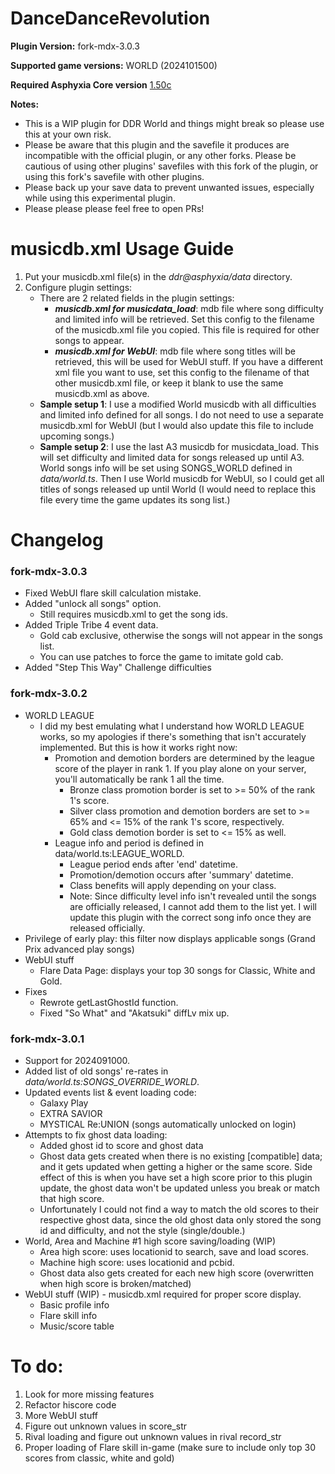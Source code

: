 # DanceDanceRevolution

**Plugin Version:** fork-mdx-3.0.3

**Supported game versions:** WORLD (2024101500)

**Required Asphyxia Core version** [1.50c](https://github.com/asphyxia-core/asphyxia-core.github.io/releases/tag/v1.50)

**Notes:**
- This is a WIP plugin for DDR World and things might break so please use this at your own risk.
- Please be aware that this plugin and the savefile it produces are incompatible with the official plugin, or any other forks. Please be cautious of using other plugins' savefiles with this fork of the plugin, or using this fork's savefile with other plugins.
- Please back up your save data to prevent unwanted issues, especially while using this experimental plugin.
- Please please please feel free to open PRs!

musicdb.xml Usage Guide
===========
1. Put your musicdb.xml file(s) in the _ddr@asphyxia/data_ directory.
2. Configure plugin settings:
	- There are 2 related fields in the plugin settings:
		- **_musicdb.xml for musicdata\_load_**: mdb file where song difficulty and limited info will be retrieved. Set this config to the filename of the musicdb.xml file you copied. This file is required for other songs to appear.
		- **_musicdb.xml for WebUI_**: mdb file where song titles will be retrieved, this will be used for WebUI stuff. If you have a different xml file you want to use, set this config to the filename of that other musicdb.xml file, or keep it blank to use the same musicdb.xml as above.
	- **Sample setup 1**: I use a modified World musicdb with all difficulties and limited info defined for all songs. I do not need to use a separate musicdb.xml for WebUI (but I would also update this file to include upcoming songs.)
	- **Sample setup 2**: I use the last A3 musicdb for musicdata\_load. This will set difficulty and limited data for songs released up until A3. World songs info will be set using SONGS\_WORLD defined in _data/world.ts_. Then I use World musicdb for WebUI, so I could get all titles of songs released up until World (I would need to replace this file every time the game updates its song list.)



Changelog
===========
### fork-mdx-3.0.3

- Fixed WebUI flare skill calculation mistake.
- Added "unlock all songs" option. 
	- Still requires musicdb.xml to get the song ids.
- Added Triple Tribe 4 event data.
	- Gold cab exclusive, otherwise the songs will not appear in the songs list. 
	- You can use patches to force the game to imitate gold cab.
- Added "Step This Way" Challenge difficulties


### fork-mdx-3.0.2

- WORLD LEAGUE
	- I did my best emulating what I understand how WORLD LEAGUE works, so my apologies if there's something that isn't accurately implemented. But this is how it works right now:
		- Promotion and demotion borders are determined by the league score of the player in rank 1. If you play alone on your server, you'll automatically be rank 1 all the time.
			- Bronze class promotion border is set to >= 50% of the rank 1's score.
			- Silver class promotion and demotion borders are set to >= 65% and <= 15% of the rank 1's score, respectively.
			- Gold class demotion border is set to <= 15% as well.
		- League info and period is defined in data/world.ts:LEAGUE_WORLD.
			- League period ends after 'end' datetime.
			- Promotion/demotion occurs after 'summary' datetime.
			- Class benefits will apply depending on your class.
			- Note: Since difficulty level info isn't revealed until the songs are officially released, I cannot add them to the list yet. I will update this plugin with the correct song info once they are released officially.
- Privilege of early play: this filter now displays applicable songs (Grand Prix advanced play songs)
- WebUI stuff
	- Flare Data Page: displays your top 30 songs for Classic, White and Gold.
- Fixes
	- Rewrote getLastGhostId function.
	- Fixed "So What" and "Akatsuki" diffLv mix up.


### fork-mdx-3.0.1

- Support for 2024091000.
- Added list of old songs' re-rates in _data/world.ts:SONGS\_OVERRIDE\_WORLD_.
- Updated events list & event loading code: 
	- Galaxy Play
	- EXTRA SAVIOR
	- MYSTICAL Re:UNION (songs automatically unlocked on login)
- Attempts to fix ghost data loading:
	- Added ghost id to score and ghost data
	- Ghost data gets created when there is no existing \[compatible\] data; and it gets updated when getting a higher or the same score. Side effect of this is when you have set a high score prior to this plugin update, the ghost data won't be updated unless you break or match that high score. 
	- Unfortunately I could not find a way to match the old scores to their respective ghost data, since the old ghost data only stored the song id and difficulty, and not the style (single/double.)
- World, Area and Machine #1 high score saving/loading (WIP)
	- Area high score: uses locationid to search, save and load scores. 
	- Machine high score: uses locationid and pcbid.
	- Ghost data also gets created for each new high score (overwritten when high score is broken/matched)
- WebUI stuff (WIP) - musicdb.xml required for proper score display.
	- Basic profile info
	- Flare skill info
	- Music/score table



To do:
===========

1. Look for more missing features
2. Refactor hiscore code
3. More WebUI stuff 
4. Figure out unknown values in score_str
5. Rival loading and figure out unknown values in rival record_str
6. Proper loading of Flare skill in-game (make sure to include only top 30 scores from classic, white and gold)
